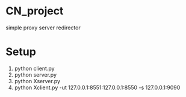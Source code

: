# CN_project
simple proxy server redirector
# Setup
1. python client.py
2. python server.py
3. python Xserver.py
4. python Xclient.py -ut 127.0.0.1:8551:127.0.0.1:8550  -s 127.0.0.1:9090
